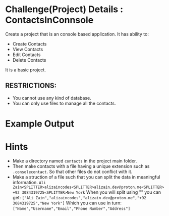 # Challenge(Project) Details : ContactsInConnsole

Create a project that is an console based application.
It has ability to:
- Create Contacts
- View Contacts
- Edit Contacts
- Delete Contacts

It is a basic project. 

## RESTRICTIONS:
- You cannot use any kind of database.
- You can only use files to manage all the contacts.

# Example Output 

# Hints
- Make a directory named `contacts` in the project main folder.
- Then make contacts with a file having a unique extension such as `.consolecontact`. So that other files do not conflict with it.
- Make a struction of a file such that you can split the data in meaningful information.
  `Ali Zain<SPLITTER>alizaincodes<SPLITTER>alizain.dev@proton.me<SPLITTER>+92 3084319725<SPLITTER>New York`
  When you will split using "<SPLITTER>" you can get:
  `["Ali Zain","alizaincodes","alizain.dev@proton.me","+92 3084319725","New York"]`
  Which you can use in turn:
  `["Name","Username","Email","Phone Number","Address"]`